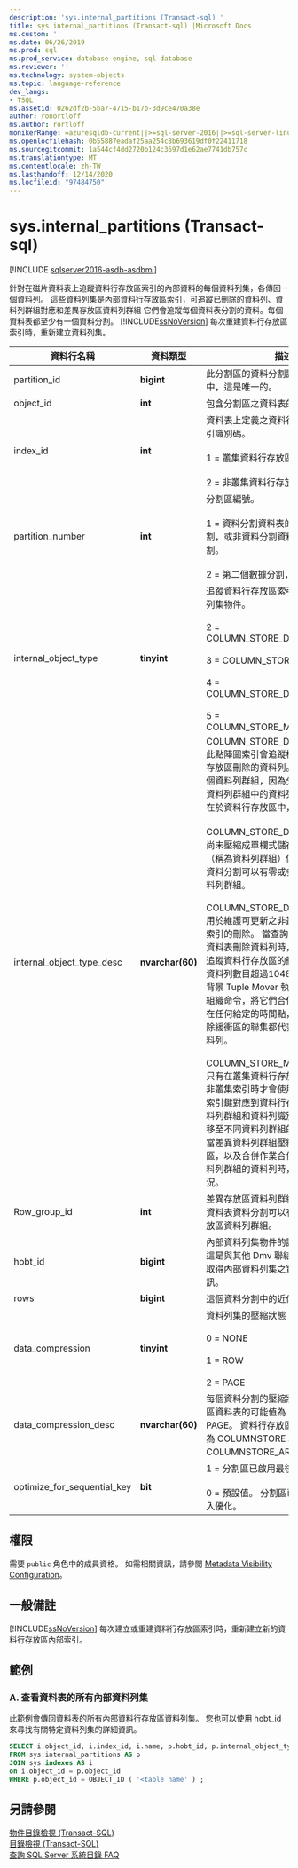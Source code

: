 ```yaml
---
description: 'sys.internal_partitions (Transact-sql) '
title: sys.internal_partitions (Transact-sql) |Microsoft Docs
ms.custom: ''
ms.date: 06/26/2019
ms.prod: sql
ms.prod_service: database-engine, sql-database
ms.reviewer: ''
ms.technology: system-objects
ms.topic: language-reference
dev_langs:
- TSQL
ms.assetid: 0262df2b-5ba7-4715-b17b-3d9ce470a38e
author: ronortloff
ms.author: rortloff
monikerRange: =azuresqldb-current||>=sql-server-2016||>=sql-server-linux-2017||=azuresqldb-mi-current
ms.openlocfilehash: 0b55887eadaf25aa254c8b693619df0f22411718
ms.sourcegitcommit: 1a544cf4dd2720b124c3697d1e62ae7741db757c
ms.translationtype: MT
ms.contentlocale: zh-TW
ms.lasthandoff: 12/14/2020
ms.locfileid: "97484750"
---
```

# <a name="sysinternal_partitions-transact-sql"></a>sys.internal_partitions (Transact-sql) 

[!INCLUDE [sqlserver2016-asdb-asdbmi](../../includes/applies-to-version/sqlserver2016-asdb-asdbmi.md)]

  針對在磁片資料表上追蹤資料行存放區索引的內部資料的每個資料列集，各傳回一個資料列。 這些資料列集是內部資料行存放區索引，可追蹤已刪除的資料列、資料列群組對應和差異存放區資料列群組 它們會追蹤每個資料表分割的資料。每個資料表都至少有一個資料分割。 [!INCLUDE[ssNoVersion](../../includes/ssnoversion-md.md)] 每次重建資料行存放區索引時，重新建立資料列集。   
  
|資料行名稱|資料類型|描述|  
|-----------------|---------------|-----------------|  
|partition_id|**bigint**|此分割區的資料分割識別碼。 在資料庫中，這是唯一的。|  
|object_id|**int**|包含分割區之資料表的物件識別碼。|  
|index_id|**int**|資料表上定義之資料行存放區索引的索引識別碼。<br /><br /> 1 = 叢集資料行存放區索引<br /><br /> 2 = 非叢集資料行存放區索引|  
|partition_number|**int**|分割區編號。<br /><br /> 1 = 資料分割資料表的第一個資料分割，或非資料分割資料表的單一資料分割。<br /><br /> 2 = 第二個數據分割，依此類推。|  
|internal_object_type|**tinyint**|追蹤資料行存放區索引內部資料的資料列集物件。<br /><br /> 2 = COLUMN_STORE_DELETE_BITMAP<br /><br /> 3 = COLUMN_STORE_DELTA_STORE<br /><br /> 4 = COLUMN_STORE_DELETE_BUFFER<br /><br /> 5 = COLUMN_STORE_MAPPING_INDEX|  
|internal_object_type_desc|**nvarchar(60)**|COLUMN_STORE_DELETE_BITMAP-此點陣圖索引會追蹤標示為已從資料行存放區刪除的資料列。 點陣圖是針對每個資料列群組，因為分割區可以有多個資料列群組中的資料列。 資料列仍然存在於資料行存放區中，並佔用空間。<br /><br /> COLUMN_STORE_DELTA_STORE-將尚未壓縮成單欄式儲存區的資料列群組（稱為資料列群組）儲存。 每個資料表資料分割可以有零或多個差異存放區資料列群組。<br /><br /> COLUMN_STORE_DELETE_BUFFER-用於維護可更新之非叢集資料行存放區索引的刪除。 當查詢從基礎 rowstore 資料表刪除資料列時，delete 緩衝區會追蹤資料行存放區的刪除。 當已刪除的資料列數目超過1048576時，會透過背景 Tuple Mover 執行緒或明確的重新組織命令，將它們合併回刪除點陣圖。  在任何給定的時間點，刪除點陣圖和刪除緩衝區的聯集都代表所有已刪除的資料列。<br /><br /> COLUMN_STORE_MAPPING_INDEX-只有在叢集資料行存放區索引具有次要非叢集索引時才會使用。 這會將非叢集索引鍵對應到資料行存放區中正確的資料列群組和資料列識別碼。 它只會儲存移至不同資料列群組的資料列索引鍵。當差異資料列群組壓縮到資料行存放區，以及合併作業合併來自兩個不同資料列群組的資料列時，就會發生這種情況。|  
|Row_group_id|**int**|差異存放區資料列群組的識別碼。 每個資料表資料分割可以有零或多個差異存放區資料列群組。|  
|hobt_id|**bigint**|內部資料列集物件的識別碼 (HoBT) 。 這是與其他 Dmv 聯結的好索引鍵，可取得內部資料列集之實體特性的詳細資訊。|  
|rows|**bigint**|這個資料分割中的近似資料列數。|  
|data_compression|**tinyint**|資料列集的壓縮狀態：<br /><br /> 0 = NONE<br /><br /> 1 = ROW<br /><br /> 2 = PAGE|  
|data_compression_desc|**nvarchar(60)**|每個資料分割的壓縮狀態。 資料列存放區資料表的可能值為 NONE、ROW 和 PAGE。 資料行存放區資料表的可能值為 COLUMNSTORE 和 COLUMNSTORE_ARCHIVE。|  
|optimize_for_sequential_key|**bit**|1 = 分割區已啟用最後頁面插入優化。<br><br>0 = 預設值。 分割區已停用最後頁面插入優化。|
  
## <a name="permissions"></a>權限  
 需要 `public` 角色中的成員資格。 如需相關資訊，請參閱 [Metadata Visibility Configuration](../../relational-databases/security/metadata-visibility-configuration.md)。  
  
## <a name="general-remarks"></a>一般備註  
 [!INCLUDE[ssNoVersion](../../includes/ssnoversion-md.md)] 每次建立或重建資料行存放區索引時，重新建立新的資料行存放區內部索引。  
  
## <a name="examples"></a>範例  
  
### <a name="a-view-all-of-the-internal-rowsets-for-a-table"></a>A. 查看資料表的所有內部資料列集  
 此範例會傳回資料表的所有內部資料行存放區資料列集。 您也可以使用 hobt_id 來尋找有關特定資料列集的詳細資訊。  
  
```sql  
SELECT i.object_id, i.index_id, i.name, p.hobt_id, p.internal_object_type_id, p.internal_object_type_desc  
FROM sys.internal_partitions AS p  
JOIN sys.indexes AS i  
on i.object_id = p.object_id  
WHERE p.object_id = OBJECT_ID ( '<table name' ) ;  
```  
  
## <a name="see-also"></a>另請參閱  
 [物件目錄檢視 &#40;Transact-SQL&#41;](../../relational-databases/system-catalog-views/object-catalog-views-transact-sql.md)   
 [目錄檢視 &#40;Transact-SQL&#41;](../../relational-databases/system-catalog-views/catalog-views-transact-sql.md)   
 [查詢 SQL Server 系統目錄 FAQ](../../relational-databases/system-catalog-views/querying-the-sql-server-system-catalog-faq.md)  
  
  
